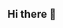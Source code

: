 ## Hi there 👋

<!--
**H-COOOH/H-COOOH** is a ✨ _special_ ✨ repository because its `README.md` (this file) appears on your GitHub profile.

Here are some ideas to get you started:

- 🔭 I’m currently focusing on applying a PhD degree.
- 🌱 I’m currently learning how society works.
- 💬 Ask me about anything you would like to know!
- 📫 How to reach me: `contact [at] mzxr.top`. Hey, I have a [PGP public key](https://keys.openpgp.org/vks/v1/by-fingerprint/AFA8649C01C4A94CA9A10FFCA5493399E151F124)!
- 😄 Pronouns: he/him. You can call me Yiting or Mzxr, I use the latter as my online account nickname most of the time!
- ⚡ Fun fact: [H-COOH](https://github.com/H-COOH) is the account I use for personal development, and [H-COOOH](https://github.com/H-COOOH) is the account I use for work. What's the difference? Work requires more oxygen :)
-->
